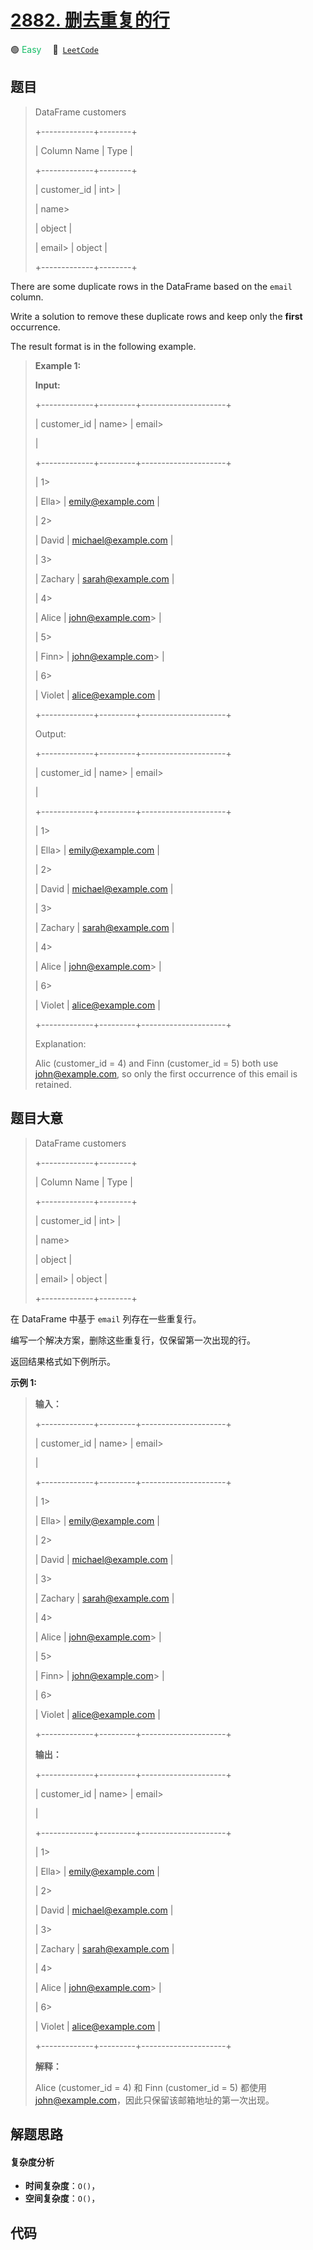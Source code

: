 # [2882. 删去重复的行](https://leetcode.com/problems/drop-duplicate-rows)

🟢 <font color=#15bd66>Easy</font>&emsp; 🔗&ensp;[`LeetCode`](https://leetcode.com/problems/drop-duplicate-rows)


## 题目


> 
> DataFrame customers
> 
> +-------------+--------+
> 
> | Column Name | Type   |
> 
> +-------------+--------+
> 
> | customer_id | int> 
> |
> 
> | name> 
> > 
> | object |
> 
> | email> 
>    | object |
> 
> +-------------+--------+
> 
> 

There are some duplicate rows in the DataFrame based on the `email` column.

Write a solution to remove these duplicate rows and keep only the **first**
occurrence.

The result format is in the following example.



> 
> 
> 
> 
> 
> **Example 1:**
> 
> **Input:**
> 
> +-------------+---------+---------------------+
> 
> | customer_id | name> 
> | email> 
> > 
> > 
>    |
> 
> +-------------+---------+---------------------+
> 
> | 1> 
> > 
>    | Ella> 
> | emily@example.com   |
> 
> | 2> 
> > 
>    | David   | michael@example.com |
> 
> | 3> 
> > 
>    | Zachary | sarah@example.com   |
> 
> | 4> 
> > 
>    | Alice   | john@example.com> 
> |
> 
> | 5> 
> > 
>    | Finn> 
> | john@example.com> 
> |
> 
> | 6> 
> > 
>    | Violet  | alice@example.com   |
> 
> +-------------+---------+---------------------+
> 
> Output: 
> 
> +-------------+---------+---------------------+
> 
> | customer_id | name> 
> | email> 
> > 
> > 
>    |
> 
> +-------------+---------+---------------------+
> 
> | 1> 
> > 
>    | Ella> 
> | emily@example.com   |
> 
> | 2> 
> > 
>    | David   | michael@example.com |
> 
> | 3> 
> > 
>    | Zachary | sarah@example.com   |
> 
> | 4> 
> > 
>    | Alice   | john@example.com> 
> |
> 
> | 6> 
> > 
>    | Violet  | alice@example.com   |
> 
> +-------------+---------+---------------------+
> 
> Explanation:
> 
> Alic (customer_id = 4) and Finn (customer_id = 5) both use john@example.com, so only the first occurrence of this email is retained.
> 
> 


## 题目大意


> 
> DataFrame customers
> 
> +-------------+--------+
> 
> | Column Name | Type   |
> 
> +-------------+--------+
> 
> | customer_id | int> 
> |
> 
> | name> 
> > 
> | object |
> 
> | email> 
>    | object |
> 
> +-------------+--------+
> 
> 

在 DataFrame 中基于 `email` 列存在一些重复行。

编写一个解决方案，删除这些重复行，仅保留第一次出现的行。

返回结果格式如下例所示。



**示例 1:**

> 
> 
> 
> 
> 
> **输入：**
> 
> +-------------+---------+---------------------+
> 
> | customer_id | name> 
> | email> 
> > 
> > 
>    |
> 
> +-------------+---------+---------------------+
> 
> | 1> 
> > 
>    | Ella> 
> | emily@example.com   |
> 
> | 2> 
> > 
>    | David   | michael@example.com |
> 
> | 3> 
> > 
>    | Zachary | sarah@example.com   |
> 
> | 4> 
> > 
>    | Alice   | john@example.com> 
> |
> 
> | 5> 
> > 
>    | Finn> 
> | john@example.com> 
> |
> 
> | 6> 
> > 
>    | Violet  | alice@example.com   |
> 
> +-------------+---------+---------------------+
> 
> **输出：**
> 
> +-------------+---------+---------------------+
> 
> | customer_id | name> 
> | email> 
> > 
> > 
>    |
> 
> +-------------+---------+---------------------+
> 
> | 1> 
> > 
>    | Ella> 
> | emily@example.com   |
> 
> | 2> 
> > 
>    | David   | michael@example.com |
> 
> | 3> 
> > 
>    | Zachary | sarah@example.com   |
> 
> | 4> 
> > 
>    | Alice   | john@example.com> 
> |
> 
> | 6> 
> > 
>    | Violet  | alice@example.com   |
> 
> +-------------+---------+---------------------+
> 
> **解释：**
> 
> Alice (customer_id = 4) 和 Finn (customer_id = 5) 都使用 john@example.com，因此只保留该邮箱地址的第一次出现。
> 
> 


## 解题思路

#### 复杂度分析

- **时间复杂度**：`O()`，
- **空间复杂度**：`O()`，

## 代码

```javascript

```